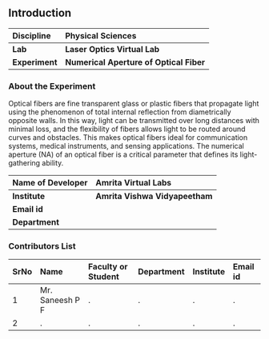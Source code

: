 ## Introduction


<b>Discipline | <b> Physical Sciences
:--|:--|
<b> Lab | <b> Laser Optics Virtual Lab
<b> Experiment|     <b> Numerical Aperture of Optical Fiber

### About the Experiment 

Optical fibers are fine transparent glass or plastic fibers that propagate light using the phenomenon of total internal reflection from diametrically opposite walls. In this way, light can be transmitted over long distances with minimal loss, and the flexibility of fibers allows light to be routed around curves and obstacles. This makes optical fibers ideal for communication systems, medical instruments, and sensing applications. The numerical aperture (NA) of an optical fiber is a critical parameter that defines its light-gathering ability.

<b>Name of Developer | <b> Amrita Virtual Labs
:--|:--|
<b> Institute | <b>  Amrita Vishwa Vidyapeetham
<b> Email id|     <b>  
<b> Department |  

### Contributors List

SrNo | Name | Faculty or Student | Department| Institute | Email id
:--|:--|:--|:--|:--|:--|
1 | Mr. Saneesh P F | . | . | . | .
2 | . | . | . | . | .
